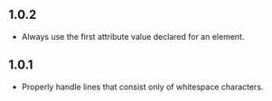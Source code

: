 1.0.2
------------------
- Always use the first attribute value declared for an element.

1.0.1
------------------
- Properly handle lines that consist only of whitespace characters.
